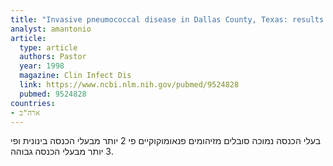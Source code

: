 ```yaml
---
title: "Invasive pneumococcal disease in Dallas County, Texas: results from population-based surveillance in 1995"
analyst: amantonio
article:
  type: article
  authors: Pastor
  year: 1998
  magazine: Clin Infect Dis
  link: https://www.ncbi.nlm.nih.gov/pubmed/9524828
  pubmed: 9524828
countries:
- ארה"ב
---
```


בעלי הכנסה נמוכה סובלים מזיהומים פנאומוקוקיים פי 2 יותר מבעלי הכנסה בינונית ופי 3 יותר מבעלי הכנסה גבוהה.
